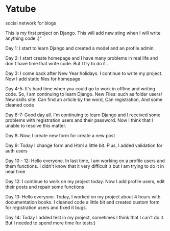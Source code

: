# Yatube
social network for blogs

This is my first project on Django.
This will add new sting when I will write anything code :)"

Day 1: I start to learn Django and created a model and an profile 
admin.

Day 2: I start create homepage and I have many problems in real 
life and don't have time that write code. But I try to do it .

Day 3: I come back after New Year holidays. I continue to write
my project. Now I add static files for homepage

Day 4-5: It's hard time when you could go to work in offline
and writing code. So, I am continuing to learn Django.
    New Files: 
        such as folder users/ 
    New skills site: 
        Can find an article by the word,
        Can registration,
        And some cleaned code
        
Day 6-7: Good day all. I'm continuing to learn Django and 
I received some problems with registration users and 
their password.
Now I think that I unable to resolve this matter.

Day 8: Now, I create new form for create a new post

Day 9: Today I change form and Html a little bit. Plus,
I added validation for auth users

Day 10 - 12: Hello everyone. In last time, I am working on
a profile users and them functions. I didn't know that 
it very difficult :( but I am trying to do it in near time 

Day 12: I continue to work on my project today. Now I add
profile users, edit their posts and repair some functions

Day 13: Hello everyone. Today, I worked on my project about
4 hours with documentation books. I cleaned code a little bit
and created custom form for registration users and fixed it
bugs. 

Day 14: Today I added test in my project, sometimes I think
that I can't do it. But I needed to spend more time for tests:)
        